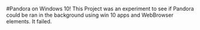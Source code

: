 #Pandora on Windows 10!
 This Project was an experiment to see if Pandora could be ran in the background using win 10 apps and WebBrowser elements. It failed.